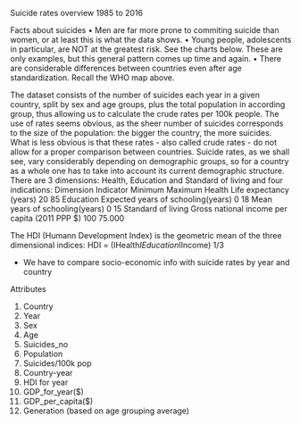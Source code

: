 Suicide rates overview 1985 to 2016

Facts about suicides
•	Men are far more prone to commiting suicide than women, or at least this is what the data shows.
•	Young people, adolescents in particular, are NOT at the greatest risk. See the charts below. These are only examples, but this general pattern comes up time and again.
•	There are considerable differences between countries even after age standardization. Recall the WHO map above.

The dataset consists of the number of suicides each year in a given country, split by sex and age groups, plus the total population in according group, thus allowing us to calculate the crude rates per 100k people.
The use of rates seems obvious, as the sheer number of suicides corresponds to the size of the population: the bigger the country, the more suicides. What is less obvious is that these rates - also called crude rates - do not allow for a proper comparison between countries. Suicide rates, as we shall see, vary considerably depending on demographic groups, so for a country as a whole one has to take into account its current demographic structure.
There are 3 dimensions: Health, Education and Standard of living and four indications:
Dimension	Indicator	Minimum	Maximum
Health	Life expectancy (years)	20	85
Education	Expected years of schooling(years)	0	18
	Mean years of schooling(years)	0	15
Standard of living	Gross national income per capita (2011 PPP $)	100	75.000

The HDI (Humann Development Index) is the geometric mean of the three dimensional indices: 
HDI = (IHealth*IEducation*IIncome) 1/3
-	We have to compare socio-economic info with suicide rates by year and country

Attributes
1.	Country
2.	Year
3.	Sex
4.	Age
5.	Suicides_no
6.	Population
7.	Suicides/100k pop
8.	Country-year
9.	HDI for year
10.	GDP_for_year($)
11.	GDP_per_capita($)
12.	Generation (based on age grouping average)
